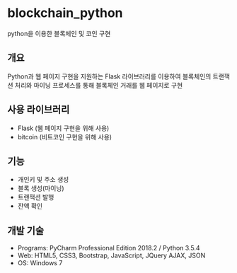 # blockchain_python
python을 이용한 블록체인 및 코인 구현

## 개요
Python과 웹 페이지 구현을 지원하는 Flask 라이브러리를 이용하여 블록체인의 트랜잭션 처리와 마이닝 프로세스를 통해 블록체인 거래를 웹 페이지로 구현

## 사용 라이브러리
* Flask (웹 페이지 구현을 위해 사용)
* bitcoin (비트코인 구현을 위해 사용)

## 기능
* 개인키 및 주소 생성
* 블록 생성(마이닝)
* 트랜잭션 발행
* 잔액 확인

## 개발 기술
* Programs: PyCharm Professional Edition 2018.2 / Python 3.5.4
* Web: HTML5, CSS3, Bootstrap, JavaScript, JQuery AJAX, JSON
* OS: Windows 7
